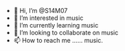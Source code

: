 - 👋 Hi, I’m @S14M07
- 👀 I’m interested in music
- 🌱 I’m currently learning music
- 💞️ I’m looking to collaborate on music
- 📫 How to reach me ...... music.

<!---
S14M07/S14M07 is a ✨ special ✨ repository because its `README.md` (this file) appears on your GitHub profile.
You can click the Preview link to take a look at your changes.
--->
